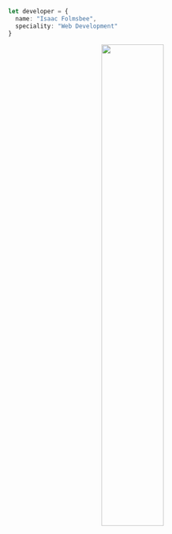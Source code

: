 ```typescript
let developer = {
  name: "Isaac Folmsbee",
  speciality: "Web Development"
}
```

<p align="center">
    <img src="https://github-readme-stats-eight-theta.vercel.app/api/top-langs/?username=isaacfolmsbee&orgs=junon-corp&layout=compact&langs_count=8&bg_color=0d1117&hide_title=true&text_color=ffffff&hide_border=true&hide=mcfunction" width="50%"/>
</p>                                                                                                                                     
